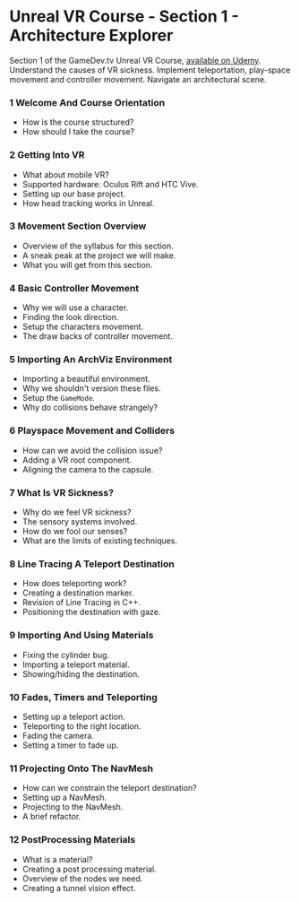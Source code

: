 # Unreal VR Course - Section 1 - Architecture Explorer

Section 1 of the GameDev.tv Unreal VR Course, [available on Udemy](http://gdev.tv/unrealvrgithuboffer). Understand the causes of VR sickness. Implement teleportation, play-space movement and controller movement. Navigate an architectural scene.

### 1 Welcome And Course Orientation ###

+ How is the course structured?
+ How should I take the course?

### 2 Getting Into VR ###

+ What about mobile VR?
+ Supported hardware: Oculus Rift and HTC Vive.
+ Setting up our base project.
+ How head tracking works in Unreal.

### 3 Movement Section Overview ###

+ Overview of the syllabus for this section.
+ A sneak peak at the project we will make.
+ What you will get from this section.

### 4 Basic Controller Movement ###

+ Why we will use a character.
+ Finding the look direction.
+ Setup the characters movement.
+ The draw backs of controller movement.

### 5 Importing An ArchViz Environment ###

+ Importing a beautiful environment.
+ Why we shouldn't version these files.
+ Setup the `GameMode`.
+ Why do collisions behave strangely?

### 6 Playspace Movement and Colliders ###

+ How can we avoid the collision issue?
+ Adding a VR root component.
+ Aligning the camera to the capsule.

### 7 What Is VR Sickness? ###

+ Why do we feel VR sickness?
+ The sensory systems involved.
+ How do we fool our senses?
+ What are the limits of existing techniques.

### 8 Line Tracing A Teleport Destination ###

+ How does teleporting work?
+ Creating a destination marker.
+ Revision of Line Tracing in C++.
+ Positioning the destination with gaze.

### 9 Importing And Using Materials ###

+ Fixing the cylinder bug.
+ Importing a teleport material.
+ Showing/hiding the destination.

### 10 Fades, Timers and Teleporting ###

+ Setting up a teleport action.
+ Teleporting to the right location.
+ Fading the camera.
+ Setting a timer to fade up.

### 11 Projecting Onto The NavMesh ###

+ How can we constrain the teleport destination?
+ Setting up a NavMesh.
+ Projecting to the NavMesh.
+ A brief refactor.

### 12 PostProcessing Materials ###

+ What is a material?
+ Creating a post processing material.
+ Overview of the nodes we need.
+ Creating a tunnel vision effect.